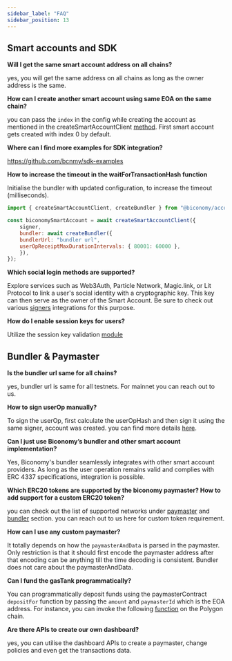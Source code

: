```yaml
---
sidebar_label: "FAQ"
sidebar_position: 13
---
```


## Smart accounts and SDK

**Will I get the same smart account address on all chains?**

yes, you will get the same address on all chains as long as the owner address is the same.
    
**How can I create another smart account using same EOA on the same chain?**
    
you can pass the `index` in the config while creating the account as mentioned in the createSmartAccountClient [method](https://docs.biconomy.io/Account/methods#createsmartaccountclient). First smart account gets created with index 0 by default. 
    
**Where can I find more examples for SDK integration?**
    
https://github.com/bcnmy/sdk-examples
    
**How to increase the timeout in the waitForTransactionHash function**
    
Initialise the bundler with updated configuration, to increase the timeout (milliseconds).

```jsx
import { createSmartAccountClient, createBundler } from "@biconomy/account";

const biconomySmartAccount = await createSmartAccountClient({
    signer,
    bundler: await createBundler({
    bundlerUrl: "bundler url",
    userOpReceiptMaxDurationIntervals: { 80001: 60000 },
    }),
});
```
    
**Which social login methods are supported?**
    
Explore services such as Web3Auth, Particle Network, Magic.link, or Lit Protocol to link a user's social identity with a cryptographic key. This key can then serve as the owner of the Smart Account. Be sure to check out various [signers](https://docs.biconomy.io/Account/signers/) integrations for this purpose.
    
**How do I enable session keys for users?**
    
Utilize the session key validation [module](https://docs.biconomy.io/Modules/sessionvalidationmodule) 
    
## Bundler & Paymaster

**Is the bundler url same for all chains?**
    
yes, bundler url is same for all testnets. For mainnet you can reach out to us.
    
**How to sign userOp manually?**
    
To sign the userOp, first calculate the userOpHash and then sign it using the same signer, account was created. you can find more details [here](https://hackmd.io/@xWzOEjWIRIKP22EKSdIgEg/Hk5SGcK-o).
    
**Can I just use Biconomy’s bundler and other smart account implementation?**
    
Yes, Biconomy's bundler seamlessly integrates with other smart account providers. As long as the user operation remains valid and complies with ERC 4337 specifications, integration is possible.

**Which ERC20 tokens are supported by the biconomy paymaster? How to add support for a custom ERC20 token?**
    
you can check out the list of supported networks under [paymaster](/Paymaster/supportedNetworks) and [bundler](/Bundler/supportedNetworks) section. you can reach out to us here for custom token requirement.
    
**How can I use any custom paymaster?**
    
It totally depends on how the `paymasterAndData` is parsed in the paymaster. Only restriction is that it should first encode the paymaster address after that encoding can be anything till the time decoding is consistent. Bundler does not care about the paymasterAndData.
    

**Can I fund the gasTank programmatically?**
    
You can programmatically deposit funds using the paymasterContract `depositFor` function by passing the `amount` and `paymasterId` which is the EOA address. For instance, you can invoke the following [function](https://polygonscan.com/address/0x00000f79b7faf42eebadba19acc07cd08af44789#writeContract#F3) on the Polygon chain.
    
**Are there APIs to create our own dashboard?**
    
yes, you can utilise the dashboard APIs to create a paymaster, change policies and even get the transactions data.